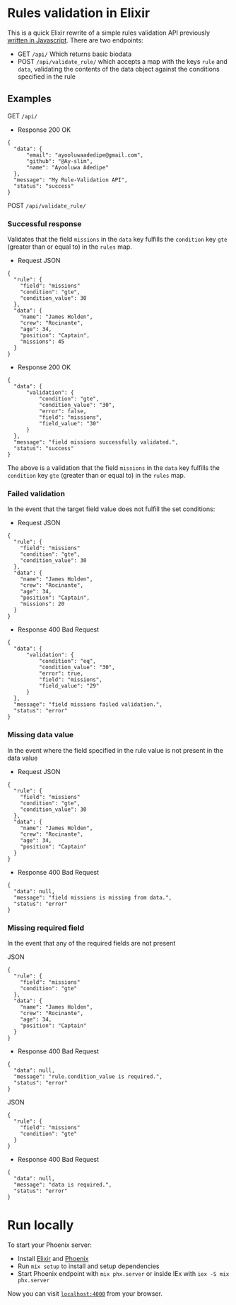 # Rules validation in Elixir
This is a quick Elixir rewrite of a simple rules validation API previously [written in Javascript](https://github.com/Ay-slim/ayoflwsolution).
There are two endpoints:
- GET `/api/` Which returns basic biodata
- POST `/api/validate_rule/` which accepts a map with the keys `rule` and `data`, validating the contents of the data object against the conditions specified in the rule

## Examples

GET `/api/`

- Response 200 OK
```
{
  "data": {
      "email": "ayooluwaadedipe@gmail.com",
      "github": "@Ay-slim",
      "name": "Ayooluwa Adedipe"
  },
  "message": "My Rule-Validation API",
  "status": "success"
}
```

POST `/api/validate_rule/`
### Successful response
Validates that the field `missions` in the `data` key fulfills the `condition` key `gte` (greater than or equal to) in the `rules` map.

- Request
JSON
```
{
  "rule": {
    "field": "missions"
    "condition": "gte",
    "condition_value": 30
  },
  "data": {
    "name": "James Holden",
    "crew": "Rocinante",
    "age": 34,
    "position": "Captain",
    "missions": 45
  }
}
```
- Response
200 OK
```
{
  "data": {
      "validation": {
          "condition": "gte",
          "condition_value": "30",
          "error": false,
          "field": "missions",
          "field_value": "30"
      }
  },
  "message": "field missions successfully validated.",
  "status": "success"
}
```
The above is a validation that the field `missions` in the `data` key fulfills the `condition` key `gte` (greater than or equal to) in the `rules` map.

### Failed validation
In the event that the target field value does not fulfill the set conditions:

- Request
JSON
```
{
  "rule": {
    "field": "missions"
    "condition": "gte",
    "condition_value": 30
  },
  "data": {
    "name": "James Holden",
    "crew": "Rocinante",
    "age": 34,
    "position": "Captain",
    "missions": 20
  }
}
```
- Response
400 Bad Request
```
{
  "data": {
      "validation": {
          "condition": "eq",
          "condition_value": "30",
          "error": true,
          "field": "missions",
          "field_value": "29"
      }
  },
  "message": "field missions failed validation.",
  "status": "error"
}
```
### Missing data value
In the event where the field specified in the rule value is not present in the data value

- Request
JSON
```
{
  "rule": {
    "field": "missions"
    "condition": "gte",
    "condition_value": 30
  },
  "data": {
    "name": "James Holden",
    "crew": "Rocinante",
    "age": 34,
    "position": "Captain"
  }
}
```
- Response
400 Bad Request
```
{
  "data": null,
  "message": "field missions is missing from data.",
  "status": "error"
}
```
### Missing required field
In the event that any of the required fields are not present

JSON
```
{
  "rule": {
    "field": "missions"
    "condition": "gte"
  },
  "data": {
    "name": "James Holden",
    "crew": "Rocinante",
    "age": 34,
    "position": "Captain"
  }
}
```
- Response
400 Bad Request
```
{
  "data": null,
  "message": "rule.condition_value is required.",
  "status": "error"
}
```

JSON
```
{
  "rule": {
    "field": "missions"
    "condition": "gte"
  }
}
```
- Response
400 Bad Request
```
{
  "data": null,
  "message": "data is required.",
  "status": "error"
}
```

# Run locally
To start your Phoenix server:
  * Install [Elixir](https://elixir-lang.org/install.html) and [Phoenix](https://hexdocs.pm/phoenix/installation.html)
  * Run `mix setup` to install and setup dependencies
  * Start Phoenix endpoint with `mix phx.server` or inside IEx with `iex -S mix phx.server`

Now you can visit [`localhost:4000`](http://localhost:4000) from your browser.



